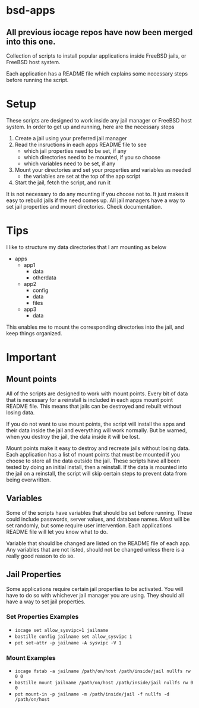 # bsd-apps

## All previous iocage repos have now been merged into this one.

Collection of scripts to install popular applications inside FreeBSD jails, or FreeBSD host system.

Each application has a README file which explains some necessary steps before running the script.

# Setup

These scripts are designed to work inside any jail manager or FreeBSD host system. In order to get up and running, here are the necessary steps
  1. Create a jail using your preferred jail manager
  2. Read the insructions in each apps README file to see
     - which jail properties need to be set, if any
     - which directories need to be mounted, if you so choose
     - which variables need to be set, if any
  3. Mount your directories and set your properties and variables as needed
     - the variables are set at the top of the app script
  4. Start the jail, fetch the script, and run it

It is not necessary to do any mounting if you choose not to. It just makes it easy to rebuild jails if the need comes up.
All jail managers have a way to set jail properties and mount directories. Check documentation.

# Tips

I like to structure my data directories that I am mounting as below

  - apps
    - app1
      - data
      - otherdata
    - app2
      - config
      - data
      - files
    - app3
      - data

This enables me to mount the corresponding directories into the jail, and keep things organized.

# Important

## Mount points

All of the scripts are designed to work with mount points. Every bit of data that is necessary for a reinstall is included in each apps mount point README file. This means that jails can be destroyed and rebuilt without losing data.

If you do not want to use mount points, the script will install the apps and their data inside the jail and everything will work normally. But be warned, when you destroy the jail, the data inside it will be lost.

Mount points make it easy to destroy and recreate jails without losing data. Each application has a list of mount points that must be mounted if you choose to store all the data outside the jail. These scripts have all been tested by doing an initial install, then a reinstall. If the data is mounted into the jail on a reinstall, the script will skip certain steps to prevent data from being overwritten.

## Variables

Some of the scripts have variables that should be set before running. These could include passwords, server values, and database names. Most will be set randomly, but some require user intervention. Each applications README file will let you know what to do.

Variable that should be changed are listed on the README file of each app. Any variables that are not listed, should not be changed unless there is a really good reason to do so.

## Jail Properties

Some applications require certain jail properties to be activated. You will have to do so with whichever jail manager you are using. They should all have a way to set jail properties.

### Set Properties Examples
  - `iocage set allow_sysvipc=1 jailname`
  - `bastille config jailname set allow_sysvipc 1`
  - `pot set-attr -p jailname -A sysvipc -V 1`

### Mount Examples
  - `iocage fstab -a jailname /path/on/host /path/inside/jail nullfs rw 0 0`
  - `bastille mount jailname /path/on/host /path/inside/jail nullfs rw 0 0`
  - `pot mount-in -p jailname -m /path/inside/jail -f nullfs -d /path/on/host`
